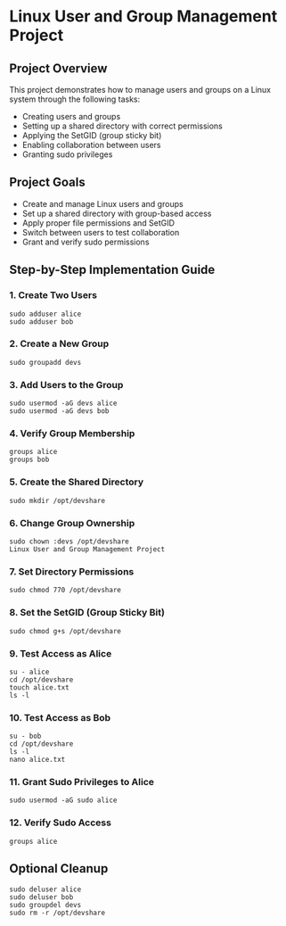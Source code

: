 # Linux User and Group Management Project
## Project Overview
This project demonstrates how to manage users and groups on a Linux system through the
following tasks:
- Creating users and groups
- Setting up a shared directory with correct permissions
- Applying the SetGID (group sticky bit)
- Enabling collaboration between users
- Granting sudo privileges
## Project Goals
- Create and manage Linux users and groups
- Set up a shared directory with group-based access
- Apply proper file permissions and SetGID
- Switch between users to test collaboration
- Grant and verify sudo permissions
## Step-by-Step Implementation Guide
### 1. Create Two Users
```
sudo adduser alice
sudo adduser bob
```
### 2. Create a New Group
```
sudo groupadd devs
```
### 3. Add Users to the Group
```
sudo usermod -aG devs alice
sudo usermod -aG devs bob
```
### 4. Verify Group Membership
```
groups alice
groups bob
```
### 5. Create the Shared Directory
```
sudo mkdir /opt/devshare
```
### 6. Change Group Ownership
```
sudo chown :devs /opt/devshare
Linux User and Group Management Project
```
### 7. Set Directory Permissions
```
sudo chmod 770 /opt/devshare
```
### 8. Set the SetGID (Group Sticky Bit)
```
sudo chmod g+s /opt/devshare
```
### 9. Test Access as Alice
```
su - alice
cd /opt/devshare
touch alice.txt
ls -l
```
### 10. Test Access as Bob
```
su - bob
cd /opt/devshare
ls -l
nano alice.txt
```
### 11. Grant Sudo Privileges to Alice
```
sudo usermod -aG sudo alice
```
### 12. Verify Sudo Access
```
groups alice
```
## Optional Cleanup
```
sudo deluser alice
sudo deluser bob
sudo groupdel devs
sudo rm -r /opt/devshare
```
